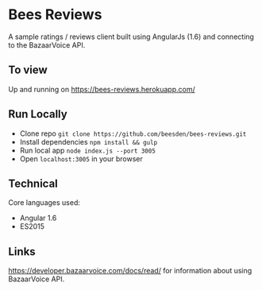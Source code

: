# Bees Reviews

A sample ratings / reviews client built using AngularJs (1.6) and connecting to the BazaarVoice API.

## To view

Up and running on https://bees-reviews.herokuapp.com/

## Run Locally

* Clone repo `git clone https://github.com/beesden/bees-reviews.git`
* Install dependencies `npm install && gulp`
* Run local app `node index.js --port 3005`
* Open `localhost:3005` in your browser

## Technical
Core languages used:
* Angular 1.6
* ES2015

## Links

https://developer.bazaarvoice.com/docs/read/ for information about using BazaarVoice API.
